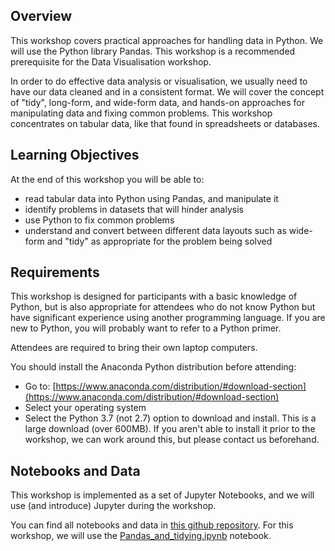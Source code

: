 
## Overview

This workshop covers practical approaches for handling data in Python. We will use the Python library Pandas. This workshop is a recommended prerequisite for the Data Visualisation workshop.

In order to do effective data analysis or visualisation, we usually need to have our data cleaned and in a consistent format. We will cover the concept of "tidy", long-form, and wide-form data, and hands-on approaches for manipulating data and fixing common problems. This workshop concentrates on tabular data, like that found in spreadsheets or databases.


## Learning Objectives

At the end of this workshop you will be able to:

- read tabular data into Python using Pandas, and manipulate it
- identify problems in datasets that will hinder analysis
- use Python to fix common problems
- understand and convert between different data layouts such as wide-form and "tidy" as appropriate for the problem being solved

## Requirements

This workshop is designed for participants with a basic knowledge of Python, but is also appropriate for attendees who do not know Python but have significant experience using another programming language. If you are new to Python, you will probably want to refer to a Python primer.

Attendees are required to bring their own laptop computers.

You should install the Anaconda Python distribution before attending:

* Go to: [https://www.anaconda.com/distribution/#download-section](https://www.anaconda.com/distribution/#download-section)
* Select your operating system
* Select the Python 3.7 (not 2.7) option to download and install. This is a large download (over 600MB). If you aren't able to install it prior to the workshop, we can work around this, but please contact us beforehand.

## Notebooks and Data

This workshop is implemented as a set of Jupyter Notebooks, and we will use (and introduce) Jupyter during the workshop.

You can find all notebooks and data in [this github repository](https://github.com/claresloggett/data_tidying_and_visualisation). For this workshop, we will use the [Pandas_and_tidying.ipynb](https://github.com/claresloggett/data_tidying_and_visualisation/blob/master/Pandas_and_tidying.ipynb) notebook.
